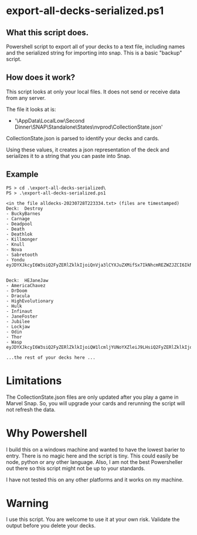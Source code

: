 # export-all-decks-serialized.ps1

## What this script does.

Powershell script to export all of your decks to a text file, including names and the serialized string for importing into snap.  This is a basic "backup" script.

## How does it work?

This script looks at only your local files.  It does not send or receive data from any server.

The file it looks at is:

* '\AppData\LocalLow\Second Dinner\SNAP\Standalone\States\nvprod\CollectionState.json'

CollectionState.json is parsed to identify your decks and cards.

Using these values, it creates a json representation of the deck and seriailzes it to a string that you can paste into Snap.

## Example

```
PS > cd .\export-all-decks-serialized\
PS > .\export-all-decks-serialized.ps1

<in the file alldecks-20230728T223334.txt> (files are timestamped)
Deck:  Destroy
- BuckyBarnes
- Carnage
- Deadpool
- Death
- Deathlok
- Killmonger
- Knull
- Nova
- Sabretooth
- Yondu
eyJDYXJkcyI6W3siQ2FyZERlZklkIjoiQnVja3lCYXJuZXMifSx7IkNhcmREZWZJZCI6IkNhcm5hZ2UifSx7IkNhcmREZWZJZCI6IkRlYWRwb29sIn0seyJDYXJkRGVmSWQiOiJEZWF0aCJ9LHsiQ2FyZERlZklkIjoiRGVhdGhsb2sifSx7IkNhcmREZWZJZCI6IktpbGxtb25nZXIifSx7IkNhcmREZWZJZCI6IktudWxsIn0seyJDYXJkRGVmSWQiOiJOb3ZhIn0seyJDYXJkRGVmSWQiOiJTYWJyZXRvb3RoIn0seyJDYXJkRGVmSWQiOiJWZW5vbSJ9LHsiQ2FyZERlZklkIjoiV29sdmVyaW5lIn0seyJDYXJkRGVmSWQiOiJZb25kdSJ9XX0=


Deck:  HEJaneJaw
- AmericaChavez
- DrDoom
- Dracula
- HighEvolutionary
- Hulk
- Infinaut
- JaneFoster
- Jubilee
- Lockjaw
- Odin
- Thor
- Wasp
eyJDYXJkcyI6W3siQ2FyZERlZklkIjoiQW1lcmljYUNoYXZleiJ9LHsiQ2FyZERlZklkIjoiRHJEb29tIn0seyJDYXJkRGVmSWQiOiJEcmFjdWxhIn0seyJDYXJkRGVmSWQiOiJIaWdoRXZvbHV0aW9uYXJ5In0seyJDYXJkRGVmSWQiOiJIdWxrIn0seyJDYXJkRGVmSWQiOiJJbmZpbmF1dCJ9LHsiQ2FyZERlZklkIjoiSmFuZUZvc3RlciJ9LHsiQ2FyZERlZklkIjoiSnViaWxlZSJ9LHsiQ2FyZERlZklkIjoiTG9ja2phdyJ9LHsiQ2FyZERlZklkIjoiT2RpbiJ9LHsiQ2FyZERlZklkIjoiVGhvciJ9LHsiQ2FyZERlZklkIjoiV2FzcCJ9XX0=

...the rest of your decks here ...

```

# Limitations

The CollectionState.json files are only updated after you play a game in Marvel Snap.  So, you will upgrade your cards and rerunning the script will not refresh the data.

# Why Powershell

I build this on a windows machine and wanted to have the lowest barier to entry.  There is no magic here and the script is tiny.  This could easily be node, python or any other language.  Also, I am not the best Powersheller out there so this script might not be up to your standards.

I have not tested this on any other platforms and it works on my machine.

# Warning

I use this script.  You are welcome to use it at your own risk.  Validate the output before you delete your decks.
